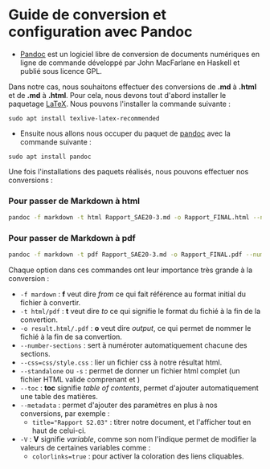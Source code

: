 # Guide de conversion et configuration avec Pandoc

- [Pandoc](https://pandoc.org/installing.html)  est un logiciel libre de conversion de documents 
numériques en ligne de commande développé par John MacFarlane en Haskell et publié sous licence GPL.
  
Dans notre cas, nous souhaitons effectuer des conversions de **.md** à **.html** et de **.md** à **.html**. Pour cela, nous devons tout d'abord installer le paquetage [LaTeX](https://packages.debian.org/sid/texlive-latex-recommended). Nous pouvons l'installer la commande suivante :
```
sudo apt install texlive-latex-recommended
```
- Ensuite nous allons nous occuper du paquet de [pandoc](https://packages.debian.org/fr/sid/pandoc) avec la commande suivante :
```
sudo apt install pandoc
```

Une fois l'installations des paquets réalisés, nous pouvons effectuer nos conversions :

### Pour passer de Markdown à html 
```bash
pandoc -f markdown -t html Rapport_SAE20-3.md -o Rapport_FINAL.html --number-sections --css=css/style.css --standalone --toc --metadata title="Rapport S2.03"
```

### Pour passer de Markdown à pdf
```bash
pandoc -f markdown -t pdf Rapport_SAE20-3.md -o Rapport_FINAL.pdf --number-sections --toc --metadata title="Rapport S2.03" -V colorlinks=true -V linkcolor=cyan -V urlcolor=cyan
``` 

Chaque option dans ces commandes ont leur importance très grande à la conversion :
- `-f mardown` : **f** veut dire *from* ce qui fait référence au format initial du fichier à convertir.
- `-t html/pdf` : **t** veut dire *to* ce qui signifie le format du fichié à la fin de la convertion.
- `-o result.html/.pdf` : **o** veut dire *output*, ce qui permet de nommer le fichié à la fin de sa convertion.
- `--number-sections` : sert à numéroter automatiquement chacune des sections.
- `--css=css/style.css` : lier un fichier css à notre résultat html.
- `--standalone` ou `-s` : permet de donner un fichier html complet (un fichier HTML valide comprenant <head> et <body>)
- `--toc` : **toc** signifie *table of contents*, permet d'ajouter automatiquement une table des matières.
- `--metadata` : permet d'ajouter des paramètres en plus à nos conversions, par exemple :
    - `title="Rapport S2.03"` : titrer notre document, et l'afficher tout en haut de celui-ci.
- `-V` : **V** signifie *variable*, comme son nom l'indique permet de modifier la valeurs de certaines variables comme :
    - `colorlinks=true` : pour activer la coloration des liens cliquables.
